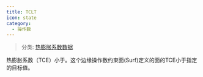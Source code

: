 ```yaml
---
title: TCLT
icon: state
category:
  - 操作数
---
```


> 分类: [热膨胀系数数据](/hb/operands/130/876/  "Zemax 操作数 热膨胀系数数据")

热膨胀系数（TCE）小于。这个边缘操作数约束面(Surf)定义的面的TCE小于指定的目标值。